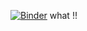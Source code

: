[![Binder](https://mybinder.org/badge_logo.svg)](https://mybinder.org/v2/gh/lamalex/kmd.git/master)
what !! 
